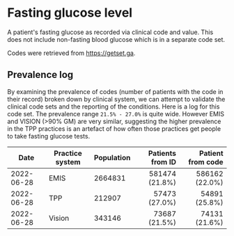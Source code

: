 # Fasting glucose level

A patient's fasting glucose as recorded via clinical code and value. This does not include non-fasting blood glucose which is in a separate code set.

Codes were retrieved from https://getset.ga.

## Prevalence log

By examining the prevalence of codes (number of patients with the code in their record) broken down by clinical system, we can attempt to validate the clinical code sets and the reporting of the conditions. Here is a log for this code set. The prevalence range `21.5% - 27.0%` is quite wide. However EMIS and VISION (>90% GM) are very similar, suggesting the higher prevalence in the TPP practices is an artefact of how often those practices get people to take fasting glucose tests.

| Date       | Practice system | Population | Patients from ID | Patient from code |
| ---------- | --------------- | ---------- | ---------------: | ----------------: |
| 2022-06-28 | EMIS            | 2664831    |   581474 (21.8%) |    586162 (22.0%) |
| 2022-06-28 | TPP             | 212907     |    57473 (27.0%) |     54891 (25.8%) |
| 2022-06-28 | Vision          | 343146     |    73687 (21.5%) |     74131 (21.6%) |
